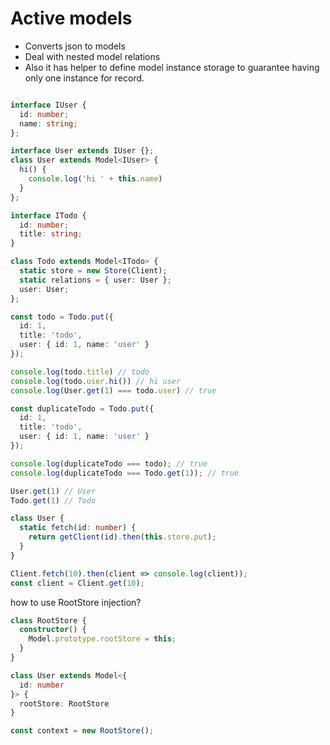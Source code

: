 # Active models

- Converts json to models
- Deal with nested model relations
- Also it has helper to define model instance storage to guarantee having only one instance for record.

```typescript

interface IUser {
  id: number;
  name: string;
};

interface User extends IUser {};
class User extends Model<IUser> {
  hi() {
    console.log('hi ' + this.name)
  }
};

interface ITodo {
  id: number;
  title: string;
}

class Todo extends Model<ITodo> {
  static store = new Store(Client);
  static relations = { user: User };
  user: User;
};

const todo = Todo.put({
  id: 1,
  title: 'todo',
  user: { id: 1, name: 'user' }
});

console.log(todo.title) // todo
console.log(todo.user.hi()) // hi user
console.log(User.get(1) === todo.user) // true

const duplicateTodo = Todo.put({
  id: 1,
  title: 'todo',
  user: { id: 1, name: 'user' }
});

console.log(duplicateTodo === todo); // true
console.log(duplicateTodo === Todo.get(1)); // true

User.get(1) // User
Todo.get(1) // Todo
```

```typescript
class User {
  static fetch(id: number) {
    return getClient(id).then(this.store.put);
  }
}

Client.fetch(10).then(client => console.log(client));
const client = Client.get(10);
```
how to use RootStore injection?

```typescript
class RootStore {
  constructor() {
    Model.prototype.rootStore = this;
  }
}

class User extends Model<{
  id: number
}> {
  rootStore: RootStore
}

const context = new RootStore();
```
